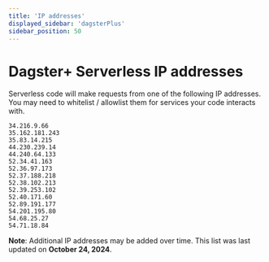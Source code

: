 ```yaml
---
title: 'IP addresses'
displayed_sidebar: 'dagsterPlus'
sidebar_position: 50
---
```


# Dagster+ Serverless IP addresses

Serverless code will make requests from one of the following IP addresses. You may need to whitelist / allowlist them for services your code interacts with.

```plain
34.216.9.66
35.162.181.243
35.83.14.215
44.230.239.14
44.240.64.133
52.34.41.163
52.36.97.173
52.37.188.218
52.38.102.213
52.39.253.102
52.40.171.60
52.89.191.177
54.201.195.80
54.68.25.27
54.71.18.84
```

**Note**: Additional IP addresses may be added over time. This list was last updated on **October 24, 2024**.
